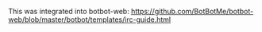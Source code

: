 This was integrated into botbot-web: https://github.com/BotBotMe/botbot-web/blob/master/botbot/templates/irc-guide.html
